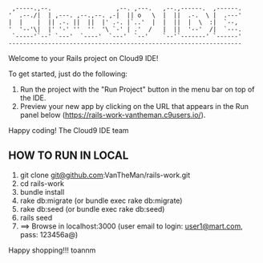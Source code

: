 
     ,-----.,--.                  ,--. ,---.   ,--.,------.  ,------.
    '  .--./|  | ,---. ,--.,--. ,-|  || o   \  |  ||  .-.  \ |  .---'
    |  |    |  || .-. ||  ||  |' .-. |`..'  |  |  ||  |  \  :|  `--, 
    '  '--'\|  |' '-' ''  ''  '\ `-' | .'  /   |  ||  '--'  /|  `---.
     `-----'`--' `---'  `----'  `---'  `--'    `--'`-------' `------'
    ----------------------------------------------------------------- 


Welcome to your Rails project on Cloud9 IDE!

To get started, just do the following:

1. Run the project with the "Run Project" button in the menu bar on top of the IDE.
2. Preview your new app by clicking on the URL that appears in the Run panel below (https://rails-work-vantheman.c9users.io/).

Happy coding!
The Cloud9 IDE team


## HOW TO RUN IN LOCAL
1. git clone git@github.com:VanTheMan/rails-work.git
2. cd rails-work
3. bundle install
4. rake db:migrate (or bundle exec rake db:migrate)
5. rake db:seed (or bundle exec rake db:seed)
6. rails seed
7. ==> Browse in localhost:3000 (user email to login: user1@mart.com, pass: 123456a@)

Happy shopping!!!
toannm

